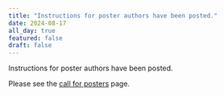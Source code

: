 ```yaml
---
title: "Instructions for poster authors have been posted."
date: 2024-08-17
all_day: true
featured: false
draft: false
---
```

Instructions for poster authors have been posted.

Please see the [call for posters](/cfposters/) page.
